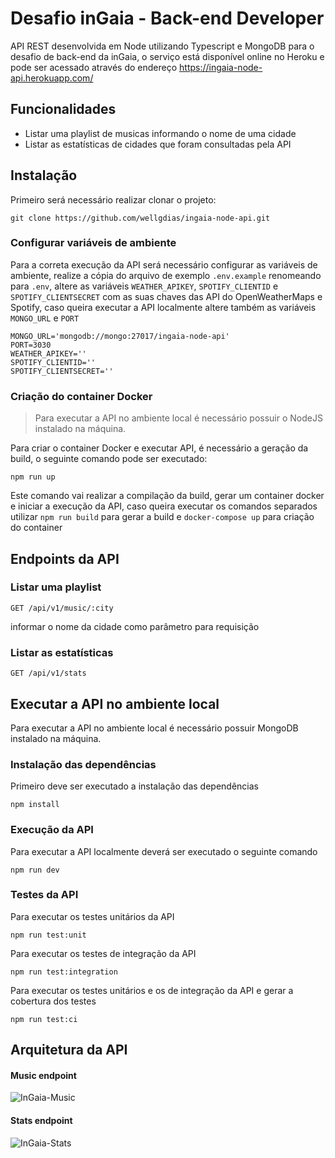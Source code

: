 # Desafio inGaia - Back-end Developer
API REST desenvolvida em Node utilizando Typescript e MongoDB para o desafio de back-end da inGaia, o serviço está disponível online no Heroku e pode ser acessado através do endereço https://ingaia-node-api.herokuapp.com/

## Funcionalidades
 - Listar uma playlist de musicas informando o nome de uma cidade
 - Listar as estatísticas de cidades que foram consultadas pela API
 
## Instalação
Primeiro será necessário realizar clonar o projeto:
```
git clone https://github.com/wellgdias/ingaia-node-api.git
```
### Configurar variáveis de ambiente
Para a correta execução da API será necessário configurar as variáveis de ambiente, realize a cópia do arquivo de exemplo `.env.example` renomeando para `.env`,
altere as variáveis `WEATHER_APIKEY`, `SPOTIFY_CLIENTID` e `SPOTIFY_CLIENTSECRET` com as suas chaves das API do OpenWeatherMaps e Spotify, caso queira executar a API localmente altere também as variáveis `MONGO_URL` e `PORT`
````
MONGO_URL='mongodb://mongo:27017/ingaia-node-api'
PORT=3030
WEATHER_APIKEY=''
SPOTIFY_CLIENTID=''
SPOTIFY_CLIENTSECRET=''
````

### Criação do container Docker
> Para executar a API no ambiente local é necessário possuir o NodeJS instalado na máquina.

Para criar o container Docker e executar API, é necessário a geração da build, o seguinte comando pode ser executado:
 ```
npm run up
```
Este comando vai realizar a compilação da build, gerar um container docker e iniciar a execução da API, caso queira executar os comandos separados utilizar 
`npm run build` para gerar a build e `docker-compose up` para criação do container

## Endpoints da API
### Listar uma playlist
```
GET /api/v1/music/:city
```
informar o nome da cidade como parâmetro para requisição

### Listar as estatísticas
```
GET /api/v1/stats
```

## Executar a API no ambiente local
Para executar a API no ambiente local é necessário possuir MongoDB instalado na máquina.

### Instalação das dependências
Primeiro deve ser executado a instalação das dependências
```
npm install
``` 

### Execução da API
Para executar a API localmente deverá ser executado o seguinte comando
```
npm run dev
``` 

### Testes da API
Para executar os testes unitários da API
```
npm run test:unit
```
Para executar os testes de integração da API
```
npm run test:integration
```
Para executar os testes unitários e os de integração da API e gerar a cobertura dos testes
```
npm run test:ci
```

## Arquitetura da API
#### Music endpoint

![InGaia-Music](https://user-images.githubusercontent.com/47192417/90273841-fac3f280-de35-11ea-9ab6-8b5e07d6ad5c.png)

#### Stats endpoint

![InGaia-Stats](https://user-images.githubusercontent.com/47192417/90273866-057e8780-de36-11ea-8a2f-04493023ab1d.png)


